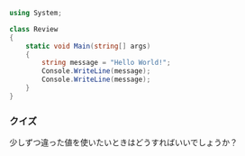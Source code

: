 ```cs
using System;

class Review
{
    static void Main(string[] args)
    {
        string message = "Hello World!";
        Console.WriteLine(message);
        Console.WriteLine(message);
    }
}
```

### クイズ

少しずつ違った値を使いたいときはどうすればいいでしょうか？
